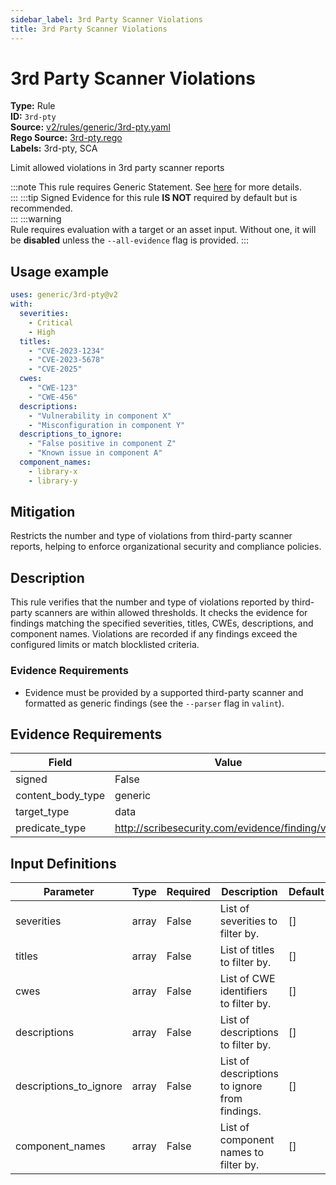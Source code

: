 ```yaml
---
sidebar_label: 3rd Party Scanner Violations
title: 3rd Party Scanner Violations
---  
```

# 3rd Party Scanner Violations  
**Type:** Rule  
**ID:** `3rd-pty`  
**Source:** [v2/rules/generic/3rd-pty.yaml](https://github.com/scribe-public/sample-policies/blob/main/v2/rules/generic/3rd-pty.yaml)  
**Rego Source:** [3rd-pty.rego](https://github.com/scribe-public/sample-policies/blob/main/v2/rules/generic/3rd-pty.rego)  
**Labels:** 3rd-pty, SCA  

Limit allowed violations in 3rd party scanner reports

:::note 
This rule requires Generic Statement. See [here](/docs/valint/generic) for more details.  
::: 
:::tip 
Signed Evidence for this rule **IS NOT** required by default but is recommended.  
::: 
:::warning  
Rule requires evaluation with a target or an asset input. Without one, it will be **disabled** unless the `--all-evidence` flag is provided.
::: 

## Usage example

```yaml
uses: generic/3rd-pty@v2
with:
  severities:
    - Critical
    - High
  titles:
    - "CVE-2023-1234"
    - "CVE-2023-5678"
    - "CVE-2025"
  cwes:
    - "CWE-123"
    - "CWE-456"
  descriptions:
    - "Vulnerability in component X"
    - "Misconfiguration in component Y"
  descriptions_to_ignore:
    - "False positive in component Z"
    - "Known issue in component A"
  component_names:
    - library-x
    - library-y
```

## Mitigation  
Restricts the number and type of violations from third-party scanner reports, helping to enforce organizational security and compliance policies.


## Description  
This rule verifies that the number and type of violations reported by third-party scanners are within allowed thresholds.
It checks the evidence for findings matching the specified severities, titles, CWEs, descriptions, and component names.
Violations are recorded if any findings exceed the configured limits or match blocklisted criteria.

### **Evidence Requirements**
- Evidence must be provided by a supported third-party scanner and formatted as generic findings (see the `--parser` flag in `valint`).

## Evidence Requirements  
| Field | Value |
|-------|-------|
| signed | False |
| content_body_type | generic |
| target_type | data |
| predicate_type | http://scribesecurity.com/evidence/finding/v0.1 |

## Input Definitions  
| Parameter | Type | Required | Description | Default |
|-----------|------|----------|-------------| --------|
| severities | array | False | List of severities to filter by. | [] |
| titles | array | False | List of titles to filter by. | [] |
| cwes | array | False | List of CWE identifiers to filter by. | [] |
| descriptions | array | False | List of descriptions to filter by. | [] |
| descriptions_to_ignore | array | False | List of descriptions to ignore from findings. | [] |
| component_names | array | False | List of component names to filter by. | [] |


